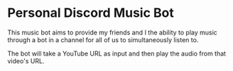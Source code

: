 # Personal Discord Music Bot

This music bot aims to provide my friends and I the ability to play music through a bot in a channel for all of us to simultaneously listen to.

The bot will take a YouTube URL as input and then play the audio from that video's URL.